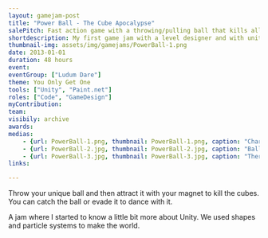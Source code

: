 ```yaml
---
layout: gamejam-post
title: "Power Ball - The Cube Apocalypse"
salePitch: Fast action game with a throwing/pulling ball that kills all.
shortdescription: My first game jam with a level designer and with unity. I learn how to make elements of the game adjustable for non programmers.
thumbnail-img: assets/img/gamejams/PowerBall-1.png
date: 2013-01-01
duration: 48 hours
event: 
eventGroup: ["Ludum Dare"]
theme: You Only Get One
tools: ["Unity", "Paint.net"]
roles: ["Code", "GameDesign"]
myContribution: 
team: 
visibily: archive
awards: 
medias: 
    - {url: PowerBall-1.png, thumbnail: PowerBall-1.png, caption: "Charging the ball throwing power."}
    - {url: PowerBall-2.jpg, thumbnail: PowerBall-2.jpg, caption: "Ball coming back and killing all on it's path."}
    - {url: PowerBall-3.jpg, thumbnail: PowerBall-3.jpg, caption: "There is a lot of people here."}
links: 

---
```

Throw your unique ball and then attract it with your magnet to kill the cubes. You can catch the ball or evade it to dance with it.

A jam where I started to know a little bit more about Unity. We used shapes and particle systems to make the world.